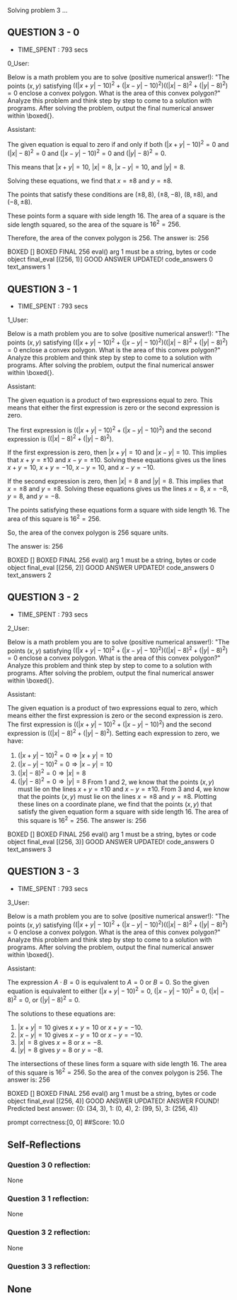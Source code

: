 Solving problem 3 ...



## QUESTION 3 - 0 
- TIME_SPENT : 793 secs

0_User:

Below is a math problem you are to solve (positive numerical answer!):
"The points $\left(x, y\right)$ satisfying $((\vert x + y \vert - 10)^2 + ( \vert x - y \vert - 10)^2)((\vert x \vert - 8)^2 + ( \vert y \vert - 8)^2) = 0$ enclose a convex polygon. What is the area of this convex polygon?"
Analyze this problem and think step by step to come to a solution with programs. After solving the problem, output the final numerical answer within \boxed{}.

Assistant:

 The given equation is equal to zero if and only if both $(\vert x + y \vert - 10)^2 = 0$ and $(\vert x \vert - 8)^2 = 0$ and $(\vert x - y \vert - 10)^2 = 0$ and $(\vert y \vert - 8)^2 = 0$.

This means that $\vert x + y \vert = 10$, $\vert x \vert = 8$, $\vert x - y \vert = 10$, and $\vert y \vert = 8$.

Solving these equations, we find that $x = \pm8$ and $y = \pm8$.

The points that satisfy these conditions are $(\pm8, 8)$, $(\pm8, -8)$, $(8, \pm8)$, and $(-8, \pm8)$.

These points form a square with side length 16. The area of a square is the side length squared, so the area of the square is $16^2 = 256$.

Therefore, the area of the convex polygon is 256. The answer is: $256$

BOXED []
BOXED FINAL 256
eval() arg 1 must be a string, bytes or code object final_eval
[(256, 1)]
GOOD ANSWER UPDATED!
code_answers 0 text_answers 1



## QUESTION 3 - 1 
- TIME_SPENT : 793 secs

1_User:

Below is a math problem you are to solve (positive numerical answer!):
"The points $\left(x, y\right)$ satisfying $((\vert x + y \vert - 10)^2 + ( \vert x - y \vert - 10)^2)((\vert x \vert - 8)^2 + ( \vert y \vert - 8)^2) = 0$ enclose a convex polygon. What is the area of this convex polygon?"
Analyze this problem and think step by step to come to a solution with programs. After solving the problem, output the final numerical answer within \boxed{}.

Assistant:


The given equation is a product of two expressions equal to zero. This means that either the first expression is zero or the second expression is zero. 

The first expression is $((\vert x + y \vert - 10)^2 + ( \vert x - y \vert - 10)^2)$ and the second expression is $((\vert x \vert - 8)^2 + ( \vert y \vert - 8)^2)$.

If the first expression is zero, then $\vert x + y \vert = 10$ and $\vert x - y \vert = 10$. This implies that $x + y = \pm 10$ and $x - y = \pm 10$. Solving these equations gives us the lines $x + y = 10$, $x + y = -10$, $x - y = 10$, and $x - y = -10$.

If the second expression is zero, then $\vert x \vert = 8$ and $\vert y \vert = 8$. This implies that $x = \pm 8$ and $y = \pm 8$. Solving these equations gives us the lines $x = 8$, $x = -8$, $y = 8$, and $y = -8$.

The points satisfying these equations form a square with side length 16. The area of this square is $16^2 = 256$.

So, the area of the convex polygon is 256 square units.

The answer is: $256$

BOXED []
BOXED FINAL 256
eval() arg 1 must be a string, bytes or code object final_eval
[(256, 2)]
GOOD ANSWER UPDATED!
code_answers 0 text_answers 2



## QUESTION 3 - 2 
- TIME_SPENT : 793 secs

2_User:

Below is a math problem you are to solve (positive numerical answer!):
"The points $\left(x, y\right)$ satisfying $((\vert x + y \vert - 10)^2 + ( \vert x - y \vert - 10)^2)((\vert x \vert - 8)^2 + ( \vert y \vert - 8)^2) = 0$ enclose a convex polygon. What is the area of this convex polygon?"
Analyze this problem and think step by step to come to a solution with programs. After solving the problem, output the final numerical answer within \boxed{}.

Assistant:


The given equation is a product of two expressions equal to zero, which means either the first expression is zero or the second expression is zero.
The first expression is $((\vert x + y \vert - 10)^2 + ( \vert x - y \vert - 10)^2)$ and the second expression is $((\vert x \vert - 8)^2 + ( \vert y \vert - 8)^2)$.
Setting each expression to zero, we have:
1. $(\vert x + y \vert - 10)^2 = 0 \Rightarrow \vert x + y \vert = 10$
2. $(\vert x - y \vert - 10)^2 = 0 \Rightarrow \vert x - y \vert = 10$
3. $(\vert x \vert - 8)^2 = 0 \Rightarrow \vert x \vert = 8$
4. $(\vert y \vert - 8)^2 = 0 \Rightarrow \vert y \vert = 8$
From 1 and 2, we know that the points $(x, y)$ must lie on the lines $x + y = \pm 10$ and $x - y = \pm 10$.
From 3 and 4, we know that the points $(x, y)$ must lie on the lines $x = \pm 8$ and $y = \pm 8$.
Plotting these lines on a coordinate plane, we find that the points $(x, y)$ that satisfy the given equation form a square with side length 16.
The area of this square is $16^2 = 256$.
The answer is: $256$

BOXED []
BOXED FINAL 256
eval() arg 1 must be a string, bytes or code object final_eval
[(256, 3)]
GOOD ANSWER UPDATED!
code_answers 0 text_answers 3



## QUESTION 3 - 3 
- TIME_SPENT : 793 secs

3_User:

Below is a math problem you are to solve (positive numerical answer!):
"The points $\left(x, y\right)$ satisfying $((\vert x + y \vert - 10)^2 + ( \vert x - y \vert - 10)^2)((\vert x \vert - 8)^2 + ( \vert y \vert - 8)^2) = 0$ enclose a convex polygon. What is the area of this convex polygon?"
Analyze this problem and think step by step to come to a solution with programs. After solving the problem, output the final numerical answer within \boxed{}.

Assistant:

 The expression $A \cdot B = 0$ is equivalent to $A = 0$ or $B = 0$. So the given equation is equivalent to either $(\vert x + y \vert - 10)^2 = 0$, $(\vert x - y \vert - 10)^2 = 0$, $(\vert x \vert - 8)^2 = 0$, or $(\vert y \vert - 8)^2 = 0$.

The solutions to these equations are:
1. $\vert x + y \vert = 10$ gives $x + y = 10$ or $x + y = -10$.
2. $\vert x - y \vert = 10$ gives $x - y = 10$ or $x - y = -10$.
3. $\vert x \vert = 8$ gives $x = 8$ or $x = -8$.
4. $\vert y \vert = 8$ gives $y = 8$ or $y = -8$.

The intersections of these lines form a square with side length 16. The area of this square is $16^2 = 256$. So the area of the convex polygon is 256.
The answer is: $256$

BOXED []
BOXED FINAL 256
eval() arg 1 must be a string, bytes or code object final_eval
[(256, 4)]
GOOD ANSWER UPDATED!
ANSWER FOUND!
Predicted best answer: {0: (34, 3), 1: (0, 4), 2: (99, 5), 3: (256, 4)}

prompt correctness:[0, 0]
##Score: 10.0

## Self-Reflections

### Question 3 0 reflection:
None
### Question 3 1 reflection:
None
### Question 3 2 reflection:
None
### Question 3 3 reflection:
None
---

